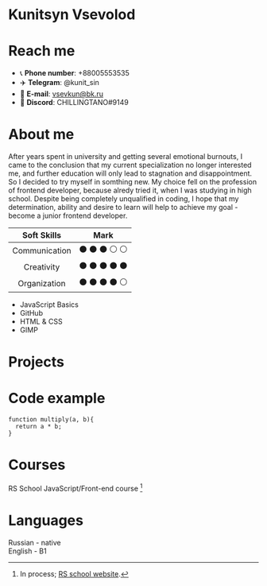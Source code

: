 # Kunitsyn Vsevolod 

# Reach me
* :telephone_receiver: **Phone number**: +88005553535
* :airplane: **Telegram**: @kunit_sin
* :email: **E-mail**: vsevkun@bk.ru
* :robot: **Discord**: CHILLINGTANO#9149

# About me
After years spent in university and getting several emotional burnouts, I came to the conclusion that my current specialization no longer interested me, and further education will only lead to stagnation and disappointment. So I decided to try myself in somthing new. My choice fell on the profession of frontend developer, because alredy tried it, when I was studying in high school. Despite being completely unqualified in coding, I hope that my determination, ability and desire to learn will help to achieve my goal - become a junior frontend developer. 
                   
| Soft Skills   | Mark                                                                         |                
| :-----------: | :---------------------------------------------------------------------------:| 
| Communication | :black_circle:  :black_circle:  :black_circle: :white_circle: :white_circle: |                         
| Creativity    | :black_circle:  :black_circle:  :black_circle: :black_circle: :black_circle: |
| Organization  | :black_circle:  :black_circle:  :black_circle: :black_circle: :white_circle: |     

* JavaScript Basics
* GitHub
* HTML & CSS
* GIMP

# Projects


# Code example

```
function multiply(a, b){
  return a * b;
}
```
# Courses
RS School JavaScript/Front-end course [^1] 
[^1]: In process; [RS school website](https://rs.school/).

# Languages
Russian - native  
English - B1
